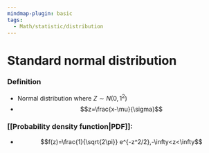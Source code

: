 ```yaml
---
mindmap-plugin: basic
tags:
  - Math/statistic/distribution
---
```

# Standard normal distribution
### Definition
- Normal distribution where $Z\sim N(0,1^2)$
- $$z=\frac{x-\mu}{\sigma}$$
### [[Probability density function|PDF]]:
- $$f(z)=\frac{1}{\sqrt{2\pi}} e^{-z^2/2},-\infty<z<\infty$$